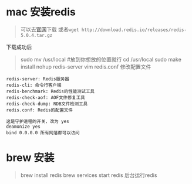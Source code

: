 # mac 安装redis
> 可以去[官网](https://redis.io/download)下载
> 或者```wget http://download.redis.io/releases/redis-5.0.4.tar.gz```

下载成功后
> sudo mv /usr/local        #放到你想放的位置就行
> cd /usr/local
> sudo make install
> nohup redis-server
> vim redis.conf  修改配置文件

```bin
redis-server: Redis服务器
redis-cli: 命令行客户端
redis-benchmark: Redis的性能测试工具
redis-check-aof: AOF文件修复工具
redis-check-dump: RDB文件检测工具
redis.conf: Redis的配置文件
```

```properties
这是守护进程的开关，改为 yes
deamonize yes
bind 0.0.0.0 所有网落都可以访问
```

# brew 安装
> brew install redis
> brew services start redis 后台运行redis